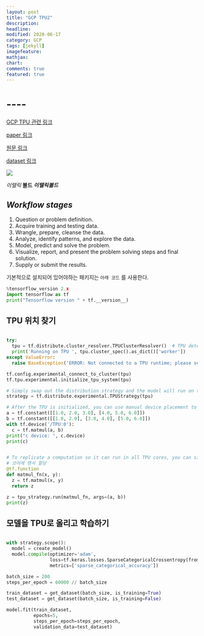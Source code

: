 ```yaml
---
layout: post
title: "GCP TPU2"
description: 
headline: 
modified: 2020-06-17
category: GCP
tags: [jekyll]
imagefeature: 
mathjax: 
chart: 
comments: true
featured: true
---
```


# ----

[GCP TPU 관련 링크](https://www.tensorflow.org/guide/tpu)

[paper 링크](-)

[원문 링크](-)

[dataset 링크](-)

<img src="{{ site.url }}/images/practice/tf.jpg">

*이탤릭* **볼드** ***이탤릭볼드***

## ***Workflow stages***
1. Question or problem definition.
2. Acquire training and testing data.
3. Wrangle, prepare, cleanse the data.
4. Analyze, identify patterns, and explore the data.
5. Model, predict and solve the problem.
6. Visualize, report, and present the problem solving steps and final solution.
7. Supply or submit the results.
 
기본적으로 설치되어 있어야하는 패키지는 `아래 코드` 를 사용한다.

~~~python
%tensorflow_version 2.x
import tensorflow as tf
print("Tensorflow version " + tf.__version__)
~~~

## TPU 위치 찾기

~~~python

try:
  tpu = tf.distribute.cluster_resolver.TPUClusterResolver()  # TPU detection
  print('Running on TPU ', tpu.cluster_spec().as_dict()['worker'])
except ValueError:
  raise BaseException('ERROR: Not connected to a TPU runtime; please see the previous cell in this notebook for instructions!')

tf.config.experimental_connect_to_cluster(tpu)
tf.tpu.experimental.initialize_tpu_system(tpu)

# Simply swap out the distribution strategy and the model will run on the given device
strategy = tf.distribute.experimental.TPUStrategy(tpu)

# After the TPU is initialized, you can use manual device placement to place the computation on a single TPU device.
a = tf.constant([[1.0, 2.0, 3.0], [4.0, 5.0, 6.0]])
b = tf.constant([[1.0, 2.0], [3.0, 4.0], [5.0, 6.0]])
with tf.device('/TPU:0'):
  c = tf.matmul(a, b)
print("c device: ", c.device)
print(c)


# To replicate a computation so it can run in all TPU cores, you can simply pass it to strategy.run API. Below is an example that all the cores will obtain the same inputs (a, b), and do the matmul on each core independently. The outputs will be the values from all the replicas.
# 코어에 텐서 할당
@tf.function
def matmul_fn(x, y):
  z = tf.matmul(x, y)
  return z

z = tpu_strategy.run(matmul_fn, args=(a, b))
print(z)
~~~


## 모델을 TPU로 올리고 학습하기

~~~python

with strategy.scope():
  model = create_model()
  model.compile(optimizer='adam',
                loss=tf.keras.losses.SparseCategoricalCrossentropy(from_logits=True),
                metrics=['sparse_categorical_accuracy'])

batch_size = 200
steps_per_epoch = 60000 // batch_size

train_dataset = get_dataset(batch_size, is_training=True)
test_dataset = get_dataset(batch_size, is_training=False)

model.fit(train_dataset,
          epochs=5,
          steps_per_epoch=steps_per_epoch,
          validation_data=test_dataset)

~~~